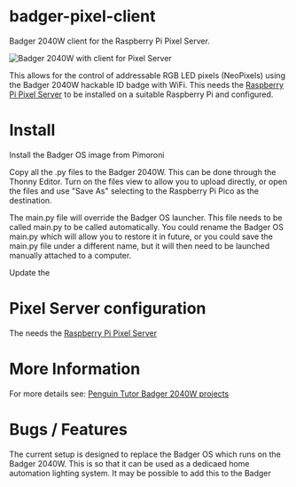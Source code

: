 # badger-pixel-client
Badger 2040W client for the Raspberry Pi Pixel Server.

![Badger 2040W with client for Pixel Server](http://www.penguintutor.com/projects/images/badger2040w-withpixelclient.png)

This allows for the control of addressable RGB LED pixels (NeoPixels) using the Badger 2040W hackable ID badge with WiFi. 
This needs the [Raspberry Pi Pixel Server](http://www.penguintutor.com/projects/pixel-server) to be installed on a suitable Raspberry Pi and configured.

# Install 

Install the Badger OS image from Pimoroni

Copy all the .py files to the Badger 2040W. 
This can be done through the Thonny Editor. Turn on the files view to allow you to upload directly, or open the files and use "Save As" selecting to the Raspberry Pi Pico as the destination.

The main.py file will override the Badger OS launcher. This file needs to be called main.py to be called automatically. You could rename the Badger OS main.py which will allow you to restore it in future, or you could save the main.py file under a different name, but it will then need to be launched manually attached to a computer.

Update the 

# Pixel Server configuration

The needs the [Raspberry Pi Pixel Server](http://www.penguintutor.com/projects/pixel-server)


# More Information

For more details see: [Penguin Tutor Badger 2040W projects](http://www.penguintutor.com/projects/badger2040w)

# Bugs / Features

The current setup is designed to replace the Badger OS which runs on the Badger 2040W. This is so that it can be used as a dedicaed home automation lighting system. It may be possible to add this to the Badger
